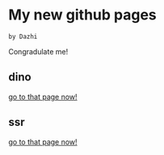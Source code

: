 # My new github pages

    by Dazhi

Congradulate me!

## dino

[go to that page now!](https://dazhizhong.github.io/dino)

## ssr

[go to that page now!](https://dazhizhong.github.io/ssr)

